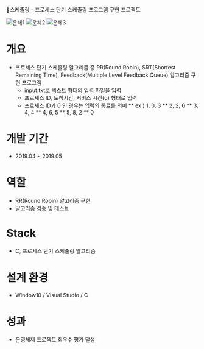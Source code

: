 🔎스케줄링 - 프로세스 단기 스케줄링 프로그램 구현 프로젝트

![운체1](https://user-images.githubusercontent.com/46698840/94800093-13f12480-041f-11eb-80ba-f18dd45f8a42.png)
![운체2](https://user-images.githubusercontent.com/46698840/94800095-13f12480-041f-11eb-89eb-6f12de166764.png)
![운체3](https://user-images.githubusercontent.com/46698840/94800084-12bff780-041f-11eb-961d-b8126e131d49.png)

# 개요  
* 프로세스 단기 스케줄링 알고리즘 중  RR(Round Robin),  SRT(Shortest Remaining Time), Feedback(Multiple Level Feedback Queue) 알고리즘 구현 프로그램
  * input.txt로 텍스트 형태의 입력 파일을 입력
  * 프로세스 ID, 도착시간, 서비스 시간(q) 형태로 입력
  * 프로세스 ID가 0 인 경우는 입력의 종료를 의미
    ** ex ) 1, 0, 3
    ** 2, 2, 6
    ** 3, 4, 4
    ** 4, 6, 5
    ** 5, 8, 2
    ** 0
    
# 개발 기간
* 2019.04 ~ 2019.05

# 역할
* RR(Round Robin) 알고리즘 구현
* 알고리즘 검증 및 테스트

# Stack
* C, 프로세스 단기 스케줄링 알고리즘

# 설계 환경
* Window10 / Visual Studio / C

# 성과
* 운영체제 프로젝트 최우수 평가 달성
